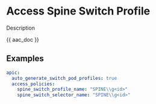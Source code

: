 # Access Spine Switch Profile

Description

{{ aac_doc }}

## Examples

```yaml
apic:
  auto_generate_switch_pod_profiles: true
  access_policies:
    spine_switch_profile_name: "SPINE\\g<id>"
    spine_switch_selector_name: "SPINE\\g<id>"
```
